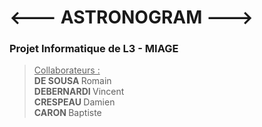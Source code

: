 # <--- ASTRONOGRAM --->
### Projet Informatique de L3 - MIAGE
> <ins>Collaborateurs :</ins> <br>
> <b>  DE SOUSA </b> Romain <br>
> <b> DEBERNARDI </b> Vincent <br>
> <b> CRESPEAU </b>  Damien <br>
> <b> CARON </b>  Baptiste <br>
